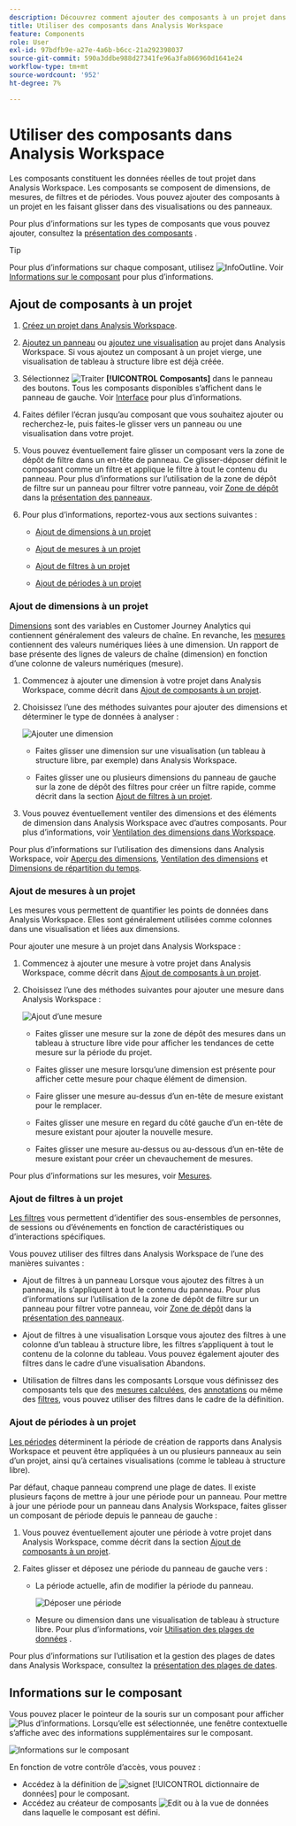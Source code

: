 ```yaml
---
description: Découvrez comment ajouter des composants à un projet dans Analysis Workspace
title: Utiliser des composants dans Analysis Workspace
feature: Components
role: User
exl-id: 97bdfb9e-a27e-4a6b-b6cc-21a292398037
source-git-commit: 590a3ddbe988d27341fe96a3fa866960d1641e24
workflow-type: tm+mt
source-wordcount: '952'
ht-degree: 7%

---
```


# Utiliser des composants dans Analysis Workspace

Les composants constituent les données réelles de tout projet dans Analysis Workspace. Les composants se composent de dimensions, de mesures, de filtres et de périodes. Vous pouvez ajouter des composants à un projet en les faisant glisser dans des visualisations ou des panneaux.

Pour plus d’informations sur les types de composants que vous pouvez ajouter, consultez la [présentation des composants](/help/components/overview.md) .

>[!TIP]
>
>Pour plus d’informations sur chaque composant, utilisez ![InfoOutline](/help/assets/icons/InfoOutline.svg). Voir [Informations sur le composant](#component-info) pour plus d’informations.

## Ajout de composants à un projet

1. [Créez un projet dans Analysis Workspace](/help/analysis-workspace/build-workspace-project/create-projects.md).

1. [Ajoutez un panneau](/help/analysis-workspace/c-panels/panels.md#create-a-panel) ou [ajoutez une visualisation](/help/analysis-workspace/visualizations/freeform-analysis-visualizations.md#add-visualizations-to-a-panel) au projet dans Analysis Workspace. Si vous ajoutez un composant à un projet vierge, une visualisation de tableau à structure libre est déjà créée.

1. Sélectionnez ![Traiter](/help/assets/icons/Curate.svg) **[!UICONTROL Composants]** dans le panneau des boutons. Tous les composants disponibles s’affichent dans le panneau de gauche. Voir [Interface](/help/analysis-workspace/home.md#interface) pour plus d’informations.

1. Faites défiler l’écran jusqu’au composant que vous souhaitez ajouter ou recherchez-le, puis faites-le glisser vers un panneau ou une visualisation dans votre projet.

1. Vous pouvez éventuellement faire glisser un composant vers la zone de dépôt de filtre dans un en-tête de panneau. Ce glisser-déposer définit le composant comme un filtre et applique le filtre à tout le contenu du panneau.
Pour plus d’informations sur l’utilisation de la zone de dépôt de filtre sur un panneau pour filtrer votre panneau, voir [Zone de dépôt](/help/analysis-workspace/c-panels/panels.md#drop-zone) dans la [présentation des panneaux](/help/analysis-workspace/c-panels/panels.md).

1. Pour plus d’informations, reportez-vous aux sections suivantes :

   * [Ajout de dimensions à un projet](#add-dimensions-to-a-project)

   * [Ajout de mesures à un projet](#add-metrics-to-a-project)

   * [Ajout de filtres à un projet](#add-filters-to-a-project)

   * [Ajout de périodes à un projet](#add-date-ranges-to-a-project)

### Ajout de dimensions à un projet

[Dimensions](/help/components/dimensions/overview.md) sont des variables en Customer Journey Analytics qui contiennent généralement des valeurs de chaîne. En revanche, les [mesures](/help/components/calc-metrics/calc-metr-overview.md) contiennent des valeurs numériques liées à une dimension. Un rapport de base présente des lignes de valeurs de chaîne (dimension) en fonction d’une colonne de valeurs numériques (mesure).

1. Commencez à ajouter une dimension à votre projet dans Analysis Workspace, comme décrit dans [Ajout de composants à un projet](#add-components-to-a-project).

1. Choisissez l’une des méthodes suivantes pour ajouter des dimensions et déterminer le type de données à analyser :

   ![Ajouter une dimension](/help/components/assets/add-dimension.gif)

   * Faites glisser une dimension sur une visualisation (un tableau à structure libre, par exemple) dans Analysis Workspace.

   * Faites glisser une ou plusieurs dimensions du panneau de gauche sur la zone de dépôt des filtres pour créer un filtre rapide, comme décrit dans la section [Ajout de filtres à un projet](#add-filters-to-a-project).

1. Vous pouvez éventuellement ventiler des dimensions et des éléments de dimension dans Analysis Workspace avec d’autres composants. Pour plus d’informations, voir [Ventilation des dimensions dans Workspace](/help/components/dimensions/t-breakdown-fa.md).

Pour plus d’informations sur l’utilisation des dimensions dans Analysis Workspace, voir [Aperçu des dimensions](/help/components/dimensions/view-dimensions.md), [Ventilation des dimensions](/help/components/dimensions/t-breakdown-fa.md) et [Dimensions de répartition du temps](/help/components/dimensions/time-parting-dimensions.md).

### Ajout de mesures à un projet

Les mesures vous permettent de quantifier les points de données dans Analysis Workspace. Elles sont généralement utilisées comme colonnes dans une visualisation et liées aux dimensions.

Pour ajouter une mesure à un projet dans Analysis Workspace :

1. Commencez à ajouter une mesure à votre projet dans Analysis Workspace, comme décrit dans [Ajout de composants à un projet](#add-components-to-a-project).



1. Choisissez l’une des méthodes suivantes pour ajouter une mesure dans Analysis Workspace :

   ![Ajout d’une mesure](/help/components/assets/add-metric.gif)

   * Faites glisser une mesure sur la zone de dépôt des mesures dans un tableau à structure libre vide pour afficher les tendances de cette mesure sur la période du projet.

   * Faites glisser une mesure lorsqu’une dimension est présente pour afficher cette mesure pour chaque élément de dimension.

   * Faire glisser une mesure au-dessus d’un en-tête de mesure existant pour le remplacer.

   * Faites glisser une mesure en regard du côté gauche d’un en-tête de mesure existant pour ajouter la nouvelle mesure.

   * Faites glisser une mesure au-dessus ou au-dessous d’un en-tête de mesure existant pour créer un chevauchement de mesures.


Pour plus d’informations sur les mesures, voir [Mesures](/help/components/apply-create-metrics.md).

### Ajout de filtres à un projet

[Les filtres](/help/components/filters/filters-overview.md) vous permettent d’identifier des sous-ensembles de personnes, de sessions ou d’événements en fonction de caractéristiques ou d’interactions spécifiques.

Vous pouvez utiliser des filtres dans Analysis Workspace de l’une des manières suivantes :

* Ajout de filtres à un panneau
Lorsque vous ajoutez des filtres à un panneau, ils s’appliquent à tout le contenu du panneau.
Pour plus d’informations sur l’utilisation de la zone de dépôt de filtre sur un panneau pour filtrer votre panneau, voir [Zone de dépôt](/help/analysis-workspace/c-panels/panels.md#drop-zone) dans la [présentation des panneaux](/help/analysis-workspace/c-panels/panels.md).

* Ajout de filtres à une visualisation
Lorsque vous ajoutez des filtres à une colonne d’un tableau à structure libre, les filtres s’appliquent à tout le contenu de la colonne du tableau. Vous pouvez également ajouter des filtres dans le cadre d’une visualisation Abandons.

* Utilisation de filtres dans les composants
Lorsque vous définissez des composants tels que des [mesures calculées](/help/components/calc-metrics/cm-workflow/metrics-with-segments.md), des [annotations](/help/components/annotations/create-annotations.md#annotation-builder) ou même des [filtres](/help/components/filters/filter-builder.md), vous pouvez utiliser des filtres dans le cadre de la définition.


### Ajout de périodes à un projet

[ Les périodes](/help/components/date-ranges/overview.md) déterminent la période de création de rapports dans Analysis Workspace et peuvent être appliquées à un ou plusieurs panneaux au sein d’un projet, ainsi qu’à certaines visualisations (comme le tableau à structure libre).

Par défaut, chaque panneau comprend une plage de dates. Il existe plusieurs façons de mettre à jour une période pour un panneau. Pour mettre à jour une période pour un panneau dans Analysis Workspace, faites glisser un composant de période depuis le panneau de gauche :

1. Vous pouvez éventuellement ajouter une période à votre projet dans Analysis Workspace, comme décrit dans la section [Ajout de composants à un projet](#add-components-to-a-project).

1. Faites glisser et déposez une période du panneau de gauche vers :

   * La période actuelle, afin de modifier la période du panneau.

     ![Déposer une période](assets/add-date-range.gif)

   * Mesure ou dimension dans une visualisation de tableau à structure libre. Pour plus d’informations, voir [Utilisation des plages de données](/help/components/date-ranges/overview.md#use-date-ranges) .

Pour plus d’informations sur l’utilisation et la gestion des plages de dates dans Analysis Workspace, consultez la [présentation des plages de dates](/help/components/date-ranges/overview.md).

## Informations sur le composant

Vous pouvez placer le pointeur de la souris sur un composant pour afficher ![Plus d’informations](/help/assets/icons/InfoOutline.svg). Lorsqu’elle est sélectionnée, une fenêtre contextuelle s’affiche avec des informations supplémentaires sur le composant.

![Informations sur le composant](assets/component-info.png)

En fonction de votre contrôle d’accès, vous pouvez :

* Accédez à la définition de ![signet](/help/assets/icons/Bookmark.svg) [!UICONTROL dictionnaire de données] pour le composant.
* Accédez au créateur de composants ![Edit](/help/assets/icons/Edit.svg) ou à la vue de données dans laquelle le composant est défini.
